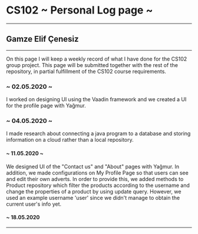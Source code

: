 # CS102 ~ Personal Log page ~
****
## Gamze Elif Çenesiz 
****

On this page I will keep a weekly record of what I have done for the CS102 group project. This page will be submitted together with the rest of the repository, in partial fulfillment of the CS102 course requirements.

### ~ 02.05.2020 ~
I worked on designing UI using the Vaadin framework and we created a UI for the profile page with Yağmur. 

### ~ 04.05.2020 ~

I made research about connecting a java program to a database and storing information on a cloud rather than a local repository.

#### ~ 11.05.2020 ~

We designed UI of the "Contact us" and "About" pages with Yağmur. In addition, we made configurations on My Profile Page so that users can see and edit their own adverts. In order to provide this, we added methods to Product repository which filter the products according to the username and change the properties of a product by using update query. However, we used an example username 'user' since we didn't manage to obtain the current user's info yet.

#### ~ 18.05.2020 



****
